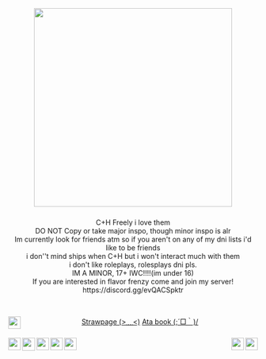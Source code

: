 
<div align="center">
  <img height="400" src="https://img.playbook.com/56ZKMXgsWqcuUIGciqpv0phInUF04XdJZZoP7L12ZYc/Z3M6Ly9wbGF5Ym9v/ay1hc3NldHMtcHVi/bGljLzIyZTVmN2Ix/LTUyYTItNDk2OS1h/MzM0LTNiOTIzZTcy/ZTU1Mw"  />
</div>

###


<p align="center">C+H Freely i love them<br>DO NOT Copy or take major inspo, though minor inspo is alr<br>Im currently look for friends atm so if you aren't on any of my dni lists i'd like to be friends<br>i don''t mind ships when C+H but i won't interact much with them<br>i don't like roleplays, rolesplays dni pls.<br>IM A MINOR, 17+ IWC!!!!(im under 16)<br> If you are interested in flavor frenzy come and join my server! https://discord.gg/evQACSpktr
  
</p><br>
<div align="center">



<p align="center"><a href="https://morgio.straw.page/">Strawpage (>﹏<)</a>
    <a href="https://morgio.atabook.org/">Ata book (;´□｀)/</a>

  <img align="left" height="25" src="https://plasticdino.net/blinkie/typoqueen.gif"  />

###

<img align="left" height="25" src="https://64.media.tumblr.com/25e2605619d8e5fe9574b4a8a698bd74/824a8a7fc9ad8c54-f2/s250x400/14c883e4ba64ba97472e0a0a44d283b9b4c666fe.gifv"  />

###

<img align="left" height="26" src="https://64.media.tumblr.com/44c01d8be819f3a9881aa4ba3a71f6c0/17f7cb44a44c0433-57/s250x400/9638e4fcc21d12980a7ae7a7df15d87b4b88ceae.gifv"  />

###

<img align="left" height="25" src="https://64.media.tumblr.com/e0a0e011485fa2f9227ebb9c29a72069/01ed5a9e1ad93e26-d0/s250x400/fb555a82a94dc0cd7765e34e68de3f15d5605fc5.gifv"  />

###

<img align="right" height="25" src="https://64.media.tumblr.com/74aa3ce6b815fa926bdba8ad695407f8/4847cff950329dce-fb/s250x400/03e8114c5b005e31331be1e37b2e8b11f27af60e.gifv"  />

###

<img align="left" height="25" src="https://64.media.tumblr.com/c09f8a60653cb14fc79a0ae5ca9b489c/26d6539201c78072-68/s250x400/3bdd2b83520657d37b44d4a1a71e8af481a8a2a0.gifv"  />

###

<img align="left" height="25" src="https://64.media.tumblr.com/7084b279e8ccdd5f134e06f27032a78b/e2ade10ba0d12280-05/s250x400/59060fa7f6074b7611dfca9e8cef3e5bae3afb26.gifv"  />

###

<img align="right" height="25" src="https://64.media.tumblr.com/ffc32fe8ffe08909969b407106b7a555/858fba5bea03910f-f2/s250x400/1a3f53198b78518539baf63a2bfcbc4ce6a61d43.gifv"  />

###

